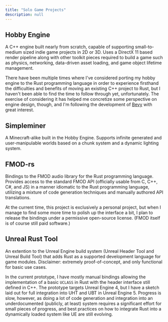 ```yaml
---
title: "Solo Game Projects"
description: null
---
```


## Hobby Engine

A C++ engine built nearly from scratch, capable of supporting small-to-medium sized
indie game projects in 2D or 3D. Uses a DirectX 11 based render pipeline along with
other toolkit pieces required to build a game such as physics, networking, data-driven
asset loading, and game object lifetime management.

There have been multiple times where I've considered porting my hobby engine to the
Rust programming language in order to experience firsthand the difficulties and benefits
of moving an existing C++ project to Rust, but I haven't been able to find the time
to follow through yet, unfortunately. The exercise of considering it has helped me
concretize some perspective on engine design, though, and I'm following the development
of [Bevy](https://bevyengine.org/) with great interest.

## Simpleminer

A Minecraft-alike built in the Hobby Engine. Supports infinite generated and
user-manipulable worlds based on a chunk system and a dynamic lighting system.

## FMOD-rs

Bindings to the FMOD audio library for the Rust programming language. Provides
access to the standard FMOD API (officially usable from C, C++, C#, and JS) in
a manner idiomatic to the Rust programming language, utilizing a mixture of
code generation techniques and manually authored API translations.

At the current time, this project is exclusively a personal project, but when I
manage to find some more time to polish up the interface a bit, I plan to release
the bindings under a permissive open-source license. (FMOD itself is of course
still paid software.)

## Unreal Rust Tool

An extention to the Unreal Engine build system (Unreal Header Tool and Unreal
Build Tool) that adds Rust as a supported development language for game modules.
Disclaimer: extremely proof-of-concept, and only functional for basic use cases.

In the current prototype, I have mostly manual bindings allowing the implementation
of a basic `UCLASS` in Rust with the header interface still defined in C++. The
prototype targets Unreal Engine 4, but I have a sketch laid out for full integration
into UHT and UBT in Unreal Engine 5. Progress is slow, however, as doing a lot of
code generation and integration into an underdocumented (publicly, at least) system
requires a significant effort for small pieces of progress, and best practices on
how to integrate Rust into a dynamically loaded system like UE are still evolving.
